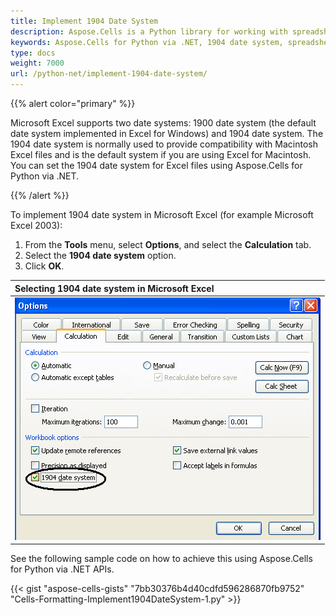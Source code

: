 ```yaml
---
title: Implement 1904 Date System
description: Aspose.Cells is a Python library for working with spreadsheet files. It supports the implementation of the 1904 date system, allowing users to calculate and format based on the January 1, 1904 date system. This article describes how to implement the 1904 date system using the Aspose.Cells for Python via .NET library.
keywords: Aspose.Cells for Python via .NET, 1904 date system, spreadsheet, calculation, formatting
type: docs
weight: 7000
url: /python-net/implement-1904-date-system/
---
```


{{% alert color="primary" %}} 

Microsoft Excel supports two date systems: 1900 date system (the default date system implemented in Excel for Windows) and 1904 date system. The 1904 date system is normally used to provide compatibility with Macintosh Excel files and is the default system if you are using Excel for Macintosh. You can set the 1904 date system for Excel files using Aspose.Cells for Python via .NET.

{{% /alert %}} 

To implement 1904 date system in Microsoft Excel (for example Microsoft Excel 2003):

1. From the **Tools** menu, select **Options**, and select the **Calculation** tab.
1. Select the **1904 date system** option.
1. Click **OK**.

|**Selecting 1904 date system in Microsoft Excel**|
| :- |
|![todo:image_alt_text](implement-1904-date-system_1.png)|
See the following sample code on how to achieve this using Aspose.Cells for Python via .NET APIs.



{{< gist "aspose-cells-gists" "7bb30376b4d40cdfd596286870fb9752" "Cells-Formatting-Implement1904DateSystem-1.py" >}}

